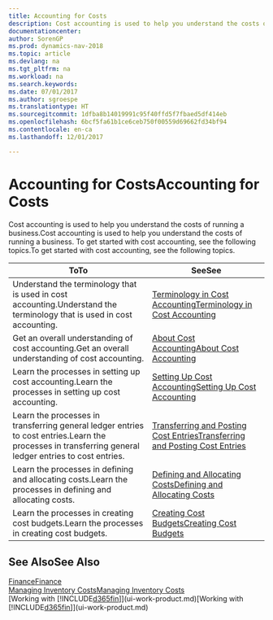 ```yaml
---
title: Accounting for Costs
description: Cost accounting is used to help you understand the costs of running a business. To get started with cost accounting, see the following topics.
documentationcenter: 
author: SorenGP
ms.prod: dynamics-nav-2018
ms.topic: article
ms.devlang: na
ms.tgt_pltfrm: na
ms.workload: na
ms.search.keywords: 
ms.date: 07/01/2017
ms.author: sgroespe
ms.translationtype: HT
ms.sourcegitcommit: 1dfba8b14019991c95f40ffd5f7fbaed5df414eb
ms.openlocfilehash: 6bcf5fa61b1ce6ceb750f00559d69662fd34bf94
ms.contentlocale: en-ca
ms.lasthandoff: 12/01/2017

---
```

# <a name="accounting-for-costs"></a><span data-ttu-id="3b96e-104">Accounting for Costs</span><span class="sxs-lookup"><span data-stu-id="3b96e-104">Accounting for Costs</span></span>
<span data-ttu-id="3b96e-105">Cost accounting is used to help you understand the costs of running a business.</span><span class="sxs-lookup"><span data-stu-id="3b96e-105">Cost accounting is used to help you understand the costs of running a business.</span></span> <span data-ttu-id="3b96e-106">To get started with cost accounting, see the following topics.</span><span class="sxs-lookup"><span data-stu-id="3b96e-106">To get started with cost accounting, see the following topics.</span></span>  

|<span data-ttu-id="3b96e-107">To</span><span class="sxs-lookup"><span data-stu-id="3b96e-107">To</span></span>|<span data-ttu-id="3b96e-108">See</span><span class="sxs-lookup"><span data-stu-id="3b96e-108">See</span></span>|  
|--------|---------|  
|<span data-ttu-id="3b96e-109">Understand the terminology that is used in cost accounting.</span><span class="sxs-lookup"><span data-stu-id="3b96e-109">Understand the terminology that is used in cost accounting.</span></span>|[<span data-ttu-id="3b96e-110">Terminology in Cost Accounting</span><span class="sxs-lookup"><span data-stu-id="3b96e-110">Terminology in Cost Accounting</span></span>](finance-terminology-in-cost-accounting.md)|  
|<span data-ttu-id="3b96e-111">Get an overall understanding of cost accounting.</span><span class="sxs-lookup"><span data-stu-id="3b96e-111">Get an overall understanding of cost accounting.</span></span>|[<span data-ttu-id="3b96e-112">About Cost Accounting</span><span class="sxs-lookup"><span data-stu-id="3b96e-112">About Cost Accounting</span></span>](finance-about-cost-accounting.md)|  
|<span data-ttu-id="3b96e-113">Learn the processes in setting up cost accounting.</span><span class="sxs-lookup"><span data-stu-id="3b96e-113">Learn the processes in setting up cost accounting.</span></span>|[<span data-ttu-id="3b96e-114">Setting Up Cost Accounting</span><span class="sxs-lookup"><span data-stu-id="3b96e-114">Setting Up Cost Accounting</span></span>](finance-set-up-cost-accounting.md)|  
|<span data-ttu-id="3b96e-115">Learn the processes in transferring general ledger entries to cost entries.</span><span class="sxs-lookup"><span data-stu-id="3b96e-115">Learn the processes in transferring general ledger entries to cost entries.</span></span>|[<span data-ttu-id="3b96e-116">Transferring and Posting Cost Entries</span><span class="sxs-lookup"><span data-stu-id="3b96e-116">Transferring and Posting Cost Entries</span></span>](finance-transfer-and-post-cost-entries.md)|  
|<span data-ttu-id="3b96e-117">Learn the processes in defining and allocating costs.</span><span class="sxs-lookup"><span data-stu-id="3b96e-117">Learn the processes in defining and allocating costs.</span></span>|[<span data-ttu-id="3b96e-118">Defining and Allocating Costs</span><span class="sxs-lookup"><span data-stu-id="3b96e-118">Defining and Allocating Costs</span></span>](finance-define-and-allocate-costs.md)|  
|<span data-ttu-id="3b96e-119">Learn the processes in creating cost budgets.</span><span class="sxs-lookup"><span data-stu-id="3b96e-119">Learn the processes in creating cost budgets.</span></span>|[<span data-ttu-id="3b96e-120">Creating Cost Budgets</span><span class="sxs-lookup"><span data-stu-id="3b96e-120">Creating Cost Budgets</span></span>](finance-create-cost-budgets.md)|  

## <a name="see-also"></a><span data-ttu-id="3b96e-121">See Also</span><span class="sxs-lookup"><span data-stu-id="3b96e-121">See Also</span></span>  
[<span data-ttu-id="3b96e-122">Finance</span><span class="sxs-lookup"><span data-stu-id="3b96e-122">Finance</span></span>](finance.md)  
[<span data-ttu-id="3b96e-123">Managing Inventory Costs</span><span class="sxs-lookup"><span data-stu-id="3b96e-123">Managing Inventory Costs</span></span>](finance-manage-inventory-costs.md)  
<span data-ttu-id="3b96e-124">[Working with [!INCLUDE[d365fin](includes/d365fin_md.md)]](ui-work-product.md)</span><span class="sxs-lookup"><span data-stu-id="3b96e-124">[Working with [!INCLUDE[d365fin](includes/d365fin_md.md)]](ui-work-product.md)</span></span>

